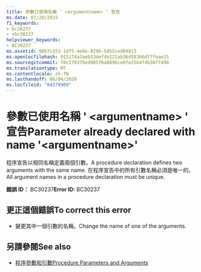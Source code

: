 ```yaml
---
title: 參數已使用名稱 ' <argumentname> ' 宣告
ms.date: 07/20/2015
f1_keywords:
- bc30237
- vbc30237
helpviewer_keywords:
- BC30237
ms.assetid: 98b7c153-1df5-4e0e-8296-5855ced04813
ms.openlocfilehash: 915174a3aeb53def4e121ab36d58366df7feae15
ms.sourcegitcommit: f8c270376ed905f6a8896ce0fe25b4f4b38ff498
ms.translationtype: MT
ms.contentlocale: zh-TW
ms.lasthandoff: 06/04/2020
ms.locfileid: "84379909"
---
```

# <a name="parameter-already-declared-with-name-argumentname"></a><span data-ttu-id="d2fe5-102">參數已使用名稱 ' \<argumentname> ' 宣告</span><span class="sxs-lookup"><span data-stu-id="d2fe5-102">Parameter already declared with name '\<argumentname>'</span></span>
<span data-ttu-id="d2fe5-103">程序宣告以相同名稱定義兩個引數。</span><span class="sxs-lookup"><span data-stu-id="d2fe5-103">A procedure declaration defines two arguments with the same name.</span></span> <span data-ttu-id="d2fe5-104">在程序宣告中的所有引數名稱必須是唯一的。</span><span class="sxs-lookup"><span data-stu-id="d2fe5-104">All argument names in a procedure declaration must be unique.</span></span>  
  
 <span data-ttu-id="d2fe5-105">**錯誤 ID：** BC30237</span><span class="sxs-lookup"><span data-stu-id="d2fe5-105">**Error ID:** BC30237</span></span>  
  
## <a name="to-correct-this-error"></a><span data-ttu-id="d2fe5-106">更正這個錯誤</span><span class="sxs-lookup"><span data-stu-id="d2fe5-106">To correct this error</span></span>  
  
- <span data-ttu-id="d2fe5-107">變更其中一個引數的名稱。</span><span class="sxs-lookup"><span data-stu-id="d2fe5-107">Change the name of one of the arguments.</span></span>  
  
## <a name="see-also"></a><span data-ttu-id="d2fe5-108">另請參閱</span><span class="sxs-lookup"><span data-stu-id="d2fe5-108">See also</span></span>

- [<span data-ttu-id="d2fe5-109">程序參數和引數</span><span class="sxs-lookup"><span data-stu-id="d2fe5-109">Procedure Parameters and Arguments</span></span>](../programming-guide/language-features/procedures/procedure-parameters-and-arguments.md)
